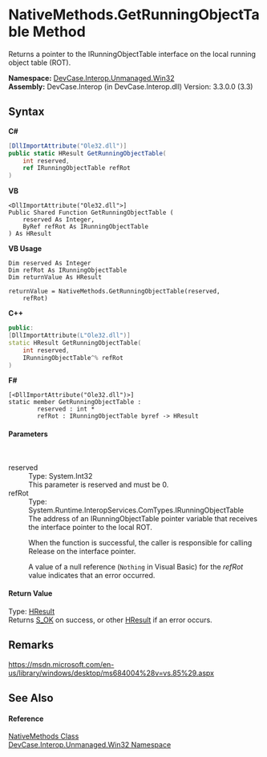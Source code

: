 # NativeMethods.GetRunningObjectTable Method 
 

Returns a pointer to the IRunningObjectTable interface on the local running object table (ROT).

**Namespace:**&nbsp;<a href="N_DevCase_Interop_Unmanaged_Win32">DevCase.Interop.Unmanaged.Win32</a><br />**Assembly:**&nbsp;DevCase.Interop (in DevCase.Interop.dll) Version: 3.3.0.0 (3.3)

## Syntax

**C#**<br />
``` C#
[DllImportAttribute("Ole32.dll")]
public static HResult GetRunningObjectTable(
	int reserved,
	ref IRunningObjectTable refRot
)
```

**VB**<br />
``` VB
<DllImportAttribute("Ole32.dll">]
Public Shared Function GetRunningObjectTable ( 
	reserved As Integer,
	ByRef refRot As IRunningObjectTable
) As HResult
```

**VB Usage**<br />
``` VB Usage
Dim reserved As Integer
Dim refRot As IRunningObjectTable
Dim returnValue As HResult

returnValue = NativeMethods.GetRunningObjectTable(reserved, 
	refRot)
```

**C++**<br />
``` C++
public:
[DllImportAttribute(L"Ole32.dll")]
static HResult GetRunningObjectTable(
	int reserved, 
	IRunningObjectTable^% refRot
)
```

**F#**<br />
``` F#
[<DllImportAttribute("Ole32.dll")>]
static member GetRunningObjectTable : 
        reserved : int * 
        refRot : IRunningObjectTable byref -> HResult 

```


#### Parameters
&nbsp;<dl><dt>reserved</dt><dd>Type: System.Int32<br />This parameter is reserved and must be 0.</dd><dt>refRot</dt><dd>Type: System.Runtime.InteropServices.ComTypes.IRunningObjectTable<br />The address of an IRunningObjectTable pointer variable that receives the interface pointer to the local ROT. 

 When the function is successful, the caller is responsible for calling Release on the interface pointer. 

 A value of a null reference (`Nothing` in Visual Basic) for the *refRot* value indicates that an error occurred.</dd></dl>

#### Return Value
Type: <a href="T_DevCase_Interop_Unmanaged_Win32_Enums_HResult">HResult</a><br />Returns <a href="T_DevCase_Interop_Unmanaged_Win32_Enums_HResult">S_OK</a> on success, or other <a href="T_DevCase_Interop_Unmanaged_Win32_Enums_HResult">HResult</a> if an error occurs.

## Remarks
<a href="https://msdn.microsoft.com/en-us/library/windows/desktop/ms684004%28v=vs.85%29.aspx" target="_blank">https://msdn.microsoft.com/en-us/library/windows/desktop/ms684004%28v=vs.85%29.aspx</a>

## See Also


#### Reference
<a href="T_DevCase_Interop_Unmanaged_Win32_NativeMethods">NativeMethods Class</a><br /><a href="N_DevCase_Interop_Unmanaged_Win32">DevCase.Interop.Unmanaged.Win32 Namespace</a><br />